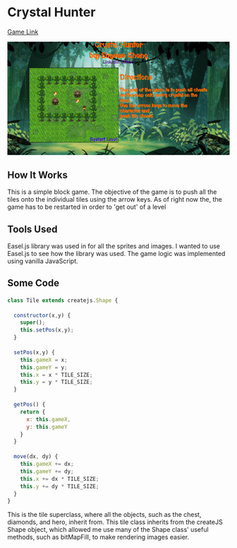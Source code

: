 # Crystal Hunter


[Game Link][link]

[link]: http://www.eugenecheng.club/Crystal_Hunter/

![link](assets/Crystal_Hunter.png)

## How It Works

This is a simple block game. The objective of the game is to push all the tiles onto the individual tiles using the arrow keys. As of right now the, the game has to be restarted in order to 'get out' of a level




## Tools Used

Easel.js library was used in for all the sprites and images. I wanted to use Easel.js to see how the library was used. The game logic was implemented using vanilla JavaScript.

## Some Code

```javascript
class Tile extends createjs.Shape {

  constructor(x,y) {
    super();
    this.setPos(x,y);
  }

  setPos(x,y) {
    this.gameX = x;
    this.gameY = y;
    this.x = x * TILE_SIZE;
    this.y = y * TILE_SIZE;
  }

  getPos() {
    return {
      x: this.gameX,
      y: this.gameY
    }
  }

  move(dx, dy) {
    this.gameX += dx;
    this.gameY += dy;
    this.x += dx * TILE_SIZE;
    this.y += dy * TILE_SIZE;
  }
}
```
This is the tile superclass, where all the objects, such as the chest, diamonds, and hero, inherit from. This tile class inherits from the createJS Shape object, which allowed me use many of the Shape class' useful methods, such as bitMapFill, to make rendering images easier.
